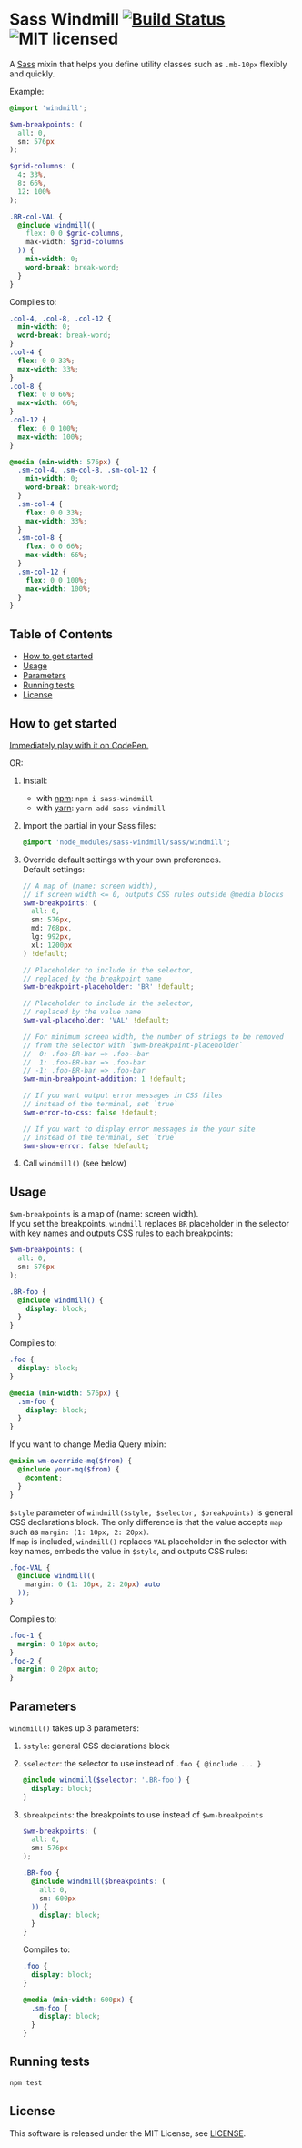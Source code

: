 # Sass Windmill [![Build Status](https://travis-ci.org/RikuOta/sass-windmill.svg?branch=master)](https://travis-ci.org/RikuOta/sass-windmill) <img alt="MIT licensed" src="https://img.shields.io/github/license/RikuOta/sass-windmill?color=blue">

A [Sass](https://sass-lang.com/) mixin that helps you define utility classes such as `.mb-10px` flexibly and quickly.

Example:

```scss
@import 'windmill';

$wm-breakpoints: (
  all: 0,
  sm: 576px
);

$grid-columns: (
  4: 33%,
  8: 66%,
  12: 100% 
);

.BR-col-VAL {
  @include windmill((
    flex: 0 0 $grid-columns,
    max-width: $grid-columns
  )) {
    min-width: 0;
    word-break: break-word;
  }
}
```

Compiles to:

```css
.col-4, .col-8, .col-12 {
  min-width: 0;
  word-break: break-word;
}
.col-4 {
  flex: 0 0 33%;
  max-width: 33%;
}
.col-8 {
  flex: 0 0 66%;
  max-width: 66%;
}
.col-12 {
  flex: 0 0 100%;
  max-width: 100%;
}

@media (min-width: 576px) {
  .sm-col-4, .sm-col-8, .sm-col-12 {
    min-width: 0;
    word-break: break-word;
  }
  .sm-col-4 {
    flex: 0 0 33%;
    max-width: 33%;
  }
  .sm-col-8 {
    flex: 0 0 66%;
    max-width: 66%;
  }
  .sm-col-12 {
    flex: 0 0 100%;
    max-width: 100%;
  }
}
```

## Table of Contents

- [How to get started](#how-to-get-started)
- [Usage](#usage)
- [Parameters](#parameters)
- [Running tests](#running-tests)
- [License](#license)

## How to get started

[Immediately play with it on CodePen.](https://codepen.io/RikuOta/pen/qBWzpwW)

OR:

1. Install:

    * with [npm](https://www.npmjs.com/): `npm i sass-windmill`
    * with [yarn](https://yarnpkg.com/): `yarn add sass-windmill`

1. Import the partial in your Sass files:

    ```scss
    @import 'node_modules/sass-windmill/sass/windmill';
    ```

1. Override default settings with your own preferences.  
    Default settings:

    ```scss
    // A map of (name: screen width),
    // if screen width <= 0, outputs CSS rules outside @media blocks
    $wm-breakpoints: (
      all: 0,
      sm: 576px,
      md: 768px,
      lg: 992px,
      xl: 1200px
    ) !default;

    // Placeholder to include in the selector,
    // replaced by the breakpoint name
    $wm-breakpoint-placeholder: 'BR' !default;

    // Placeholder to include in the selector,
    // replaced by the value name
    $wm-val-placeholder: 'VAL' !default;

    // For minimum screen width, the number of strings to be removed
    // from the selector with `$wm-breakpoint-placeholder`
    //  0: .foo-BR-bar => .foo--bar
    //  1: .foo-BR-bar => .foo-bar
    // -1: .foo-BR-bar => .foo-bar
    $wm-min-breakpoint-addition: 1 !default;

    // If you want output error messages in CSS files
    // instead of the terminal, set `true`
    $wm-error-to-css: false !default;

    // If you want to display error messages in the your site
    // instead of the terminal, set `true`
    $wm-show-error: false !default;
    ```

1. Call `windmill()` (see below)

## Usage

`$wm-breakpoints` is a map of (name: screen width).  
If you set the breakpoints, `windmill` replaces `BR` placeholder in the selector with key names and outputs CSS rules to each breakpoints:

```scss
$wm-breakpoints: (
  all: 0,
  sm: 576px
);

.BR-foo {
  @include windmill() {
    display: block;
  }
}
```

Compiles to:

```css
.foo {
  display: block;
}

@media (min-width: 576px) {
  .sm-foo {
    display: block;
  }
}
```

If you want to change Media Query mixin:

```scss
@mixin wm-override-mq($from) {
  @include your-mq($from) {
    @content;
  }
}
```

`$style` parameter of `windmill($style, $selector, $breakpoints)` is general CSS declarations block. The only difference is that the value accepts `map` such as `margin: (1: 10px, 2: 20px)`.  
If `map` is included, `windmill()` replaces `VAL` placeholder in the selector with key names, embeds the value in `$style`, and outputs CSS rules:

```scss
.foo-VAL {
  @include windmill((
    margin: 0 (1: 10px, 2: 20px) auto
  ));
}
```

Compiles to:

```css
.foo-1 {
  margin: 0 10px auto;
}
.foo-2 {
  margin: 0 20px auto;
}
```

## Parameters

`windmill()` takes up 3 parameters:

1. `$style`: general CSS declarations block

1. `$selector`: the selector to use instead of `.foo { @include ... }`

    ```scss
    @include windmill($selector: '.BR-foo') {
      display: block;
    }
    ```

1. `$breakpoints`: the breakpoints to use instead of `$wm-breakpoints`

    ```scss
    $wm-breakpoints: (
      all: 0,
      sm: 576px
    );

    .BR-foo {
      @include windmill($breakpoints: (
        all: 0, 
        sm: 600px
      )) {
        display: block;
      }
    }
    ```

    Compiles to:

    ```css
    .foo {
      display: block;
    }

    @media (min-width: 600px) {
      .sm-foo {
        display: block;
      }
    }
    ```

## Running tests

```sh
npm test
```

## License

This software is released under the MIT License, see [LICENSE](https://github.com/RikuOta/sass-windmill/blob/master/LICENSE).
